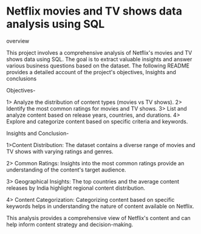 # Netflix movies and TV shows data analysis using SQL

overview

This project involves a comprehensive analysis of Netflix's movies and TV shows data using SQL. The goal is to extract valuable insights and answer various business questions based on the dataset. The following README provides a detailed account of the project's objectives,  Insights and conclusions


Objectives-

1> Analyze the distribution of content types (movies vs TV shows).
2> Identify the most common ratings for movies and TV shows.
3> List and analyze content based on release years, countries, and durations.
4> Explore and categorize content based on specific criteria and keywords.


Insights and Conclusion-

1>Content Distribution: The dataset contains a diverse range of movies and TV shows with varying ratings and genres.

2> Common Ratings: Insights into the most common ratings provide an understanding of the content's target audience.

3> Geographical Insights: The top countries and the average content releases by India highlight regional content distribution.

4> Content Categorization: Categorizing content based on specific keywords helps in understanding the nature of content available on Netflix.

This analysis provides a comprehensive view of Netflix's content and can help inform content strategy and decision-making.


